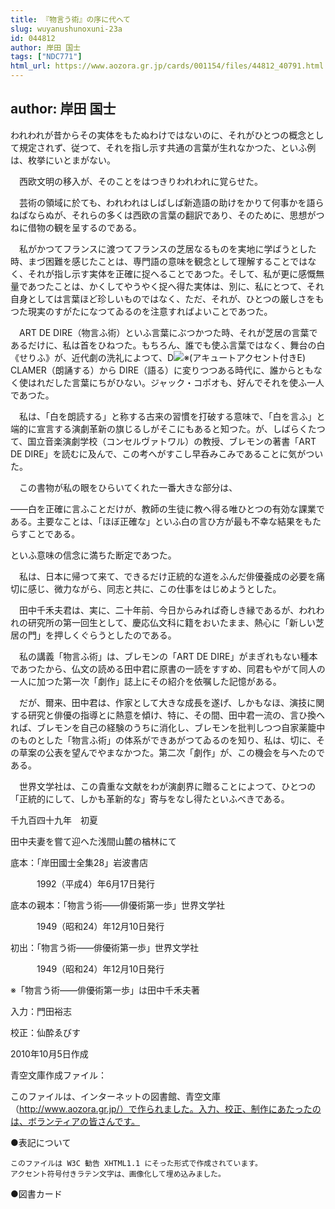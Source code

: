 ```yaml
---
title: 『物言う術』の序に代へて
slug: wuyanushunoxuni-23a
id: 044812
author: 岸田 国士
tags: ["NDC771"]
html_url: https://www.aozora.gr.jp/cards/001154/files/44812_40791.html
---
```


## author: 岸田 国士

われわれが昔からその実体をもたぬわけではないのに、それがひとつの概念として規定されず、従つて、それを指し示す共通の言葉が生れなかつた、といふ例は、枚挙にいとまがない。

　西欧文明の移入が、そのことをはつきりわれわれに覚らせた。

　芸術の領域に於ても、われわれはしばしば新造語の助けをかりて何事かを語らねばならぬが、それらの多くは西欧の言葉の翻訳であり、そのために、思想がつねに借物の観を呈するのである。

　私がかつてフランスに渡つてフランスの芝居なるものを実地に学ばうとした時、まづ困難を感じたことは、専門語の意味を観念として理解することではなく、それが指し示す実体を正確に捉へることであつた。そして、私が更に感慨無量であつたことは、かくしてやうやく捉へ得た実体は、別に、私にとつて、それ自身としては言葉ほど珍しいものではなく、ただ、それが、ひとつの厳しさをもつた現実のすがたになつてゐるのを注意すればよいことであつた。

　ART DE DIRE（物言ふ術）といふ言葉にぶつかつた時、それが芝居の言葉であるだけに、私は首をひねつた。もちろん、誰でも使ふ言葉ではなく、舞台の白《せりふ》が、近代劇の洗礼によつて、D![※(アキュートアクセント付きE)](https://www.aozora.gr.jp/cards/001154/files/../../../gaiji/1-09/1-09-32.png)CLAMER（朗誦する）から DIRE（語る）に変りつつある時代に、誰からともなく使はれだした言葉にちがひない。ジャック・コポオも、好んでそれを使ふ一人であつた。

　私は、「白を朗読する」と称する古来の習慣を打破する意味で、「白を言ふ」と端的に宣言する演劇革新の旗じるしがそこにもあると知つた。が、しばらくたつて、国立音楽演劇学校（コンセルヴァトワル）の教授、ブレモンの著書「ART DE DIRE」を読むに及んで、この考へがすこし早呑みこみであることに気がついた。

　この書物が私の眼をひらいてくれた一番大きな部分は、


――白を正確に言ふことだけが、教師の生徒に教へ得る唯ひとつの有効な課業である。主要なことは、「ほぼ正確な」といふ白の言ひ方が最も不幸な結果をもたらすことである。



といふ意味の信念に満ちた断定であつた。

　私は、日本に帰つて来て、できるだけ正統的な道をふんだ俳優養成の必要を痛切に感じ、微力ながら、同志と共に、この仕事をはじめようとした。

　田中千禾夫君は、実に、二十年前、今日からみれば奇しき縁であるが、われわれの研究所の第一回生として、慶応仏文科に籍をおいたまま、熱心に「新しい芝居の門」を押しくぐらうとしたのである。

　私の講義「物言ふ術」は、ブレモンの「ART DE DIRE」がまぎれもない種本であつたから、仏文の読める田中君に原書の一読をすすめ、同君もやがて同人の一人に加つた第一次「劇作」誌上にその紹介を依嘱した記憶がある。

　だが、爾来、田中君は、作家として大きな成長を遂げ、しかもなほ、演技に関する研究と俳優の指導とに熱意を傾け、特に、その間、田中君一流の、言ひ換へれば、ブレモンを自己の経験のうちに消化し、ブレモンを批判しつつ自家薬籠中のものとした「物言ふ術」の体系ができあがつてゐるのを知り、私は、切に、その草案の公表を望んでやまなかつた。第二次「劇作」が、この機会を与へたのである。

　世界文学社は、この貴重な文献をわが演劇界に贈ることによつて、ひとつの「正統的にして、しかも革新的な」寄与をなし得たといふべきである。

千九百四十九年　初夏

田中夫妻を嘗て迎へた浅間山麓の楢林にて













底本：「岸田國士全集28」岩波書店

　　　1992（平成4）年6月17日発行

底本の親本：「物言う術――俳優術第一歩」世界文学社

　　　1949（昭和24）年12月10日発行

初出：「物言う術――俳優術第一歩」世界文学社

　　　1949（昭和24）年12月10日発行

※「物言う術――俳優術第一歩」は田中千禾夫著

入力：門田裕志

校正：仙酔ゑびす

2010年10月5日作成

青空文庫作成ファイル：

このファイルは、インターネットの図書館、青空文庫（http://www.aozora.gr.jp/）で作られました。入力、校正、制作にあたったのは、ボランティアの皆さんです。











●表記について


	このファイルは W3C 勧告 XHTML1.1 にそった形式で作成されています。
	アクセント符号付きラテン文字は、画像化して埋め込みました。







●図書カード